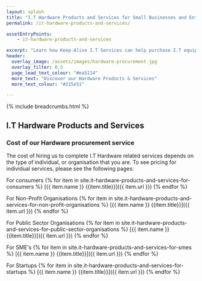 ```yaml
---
layout: splash
title: "I.T Hardware Products and Services for Small Businesses and Enterprises"
permalink: /it-hardware-products-and-services/

assetEntryPoints:
    - it-hardware-products-and-services

excerpt: "Learn how Keep-Alive I.T Services can help purchase I.T equipment that's appropriate for your business with our I.T hardware procurement service."
header:
  overlay_image: /assets/images/hardware-procurement.jpg
  overlay_filter: 0.5 
  page_lead_text_colour: "#ea5114"
  more_text: "Discover our Hardware Products & Services"
  more_text_colour: "#215e51"

---
```


{% include breadcrumbs.html %}

## <i class="fas fa-microchip page-title-icon" aria-hidden="true"></i> I.T Hardware Products and Services

### Cost of our Hardware procurement service
The cost of hiring us to complete I.T Hardware related services depends on the type of individual, or organisation that you are. To see pricing for individual services, please see the following pages:

For consumers
{% for item in site.it-hardware-products-and-services-for-consumers %}
[{{ item.name }} {{item.title}}]({{ item.url }})
{% endfor %}

For Non-Profit Organisations
{% for item in site.it-hardware-products-and-services-for-non-profit-organisations %}
[{{ item.name }} {{item.title}}]({{ item.url }})
{% endfor %}

For Public Sector Organisations
{% for item in site.it-hardware-products-and-services-for-public-sector-organisations %}
[{{ item.name }} {{item.title}}]({{ item.url }})
{% endfor %}

For SME's
{% for item in site.it-hardware-products-and-services-for-smes %}
[{{ item.name }} {{item.title}}]({{ item.url }})
{% endfor %}

For Startups
{% for item in site.it-hardware-products-and-services-for-startups %}
[{{ item.name }} {{item.title}}]({{ item.url }})
{% endfor %}
